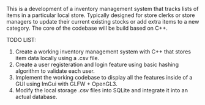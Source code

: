 This is a development of a inventory management system that tracks lists of items in a particular local store. 
Typically designed for store clerks or store managers to update their current existing stocks or add extra items to a new category.
The core of the codebase will be build based on C++.

TODO LIST:
1. Create a working inventory management system with C++ that stores item data locally using a .csv file.
2. Create a user registeration and login feature using basic hashing algorithm to validate each user.
3. Implement the working codebase to display all the features inside of a GUI using ImGui with GLFW + OpenGL3.
4. Modify the local storage .csv files into SQLite and integrate it into an actual database.

